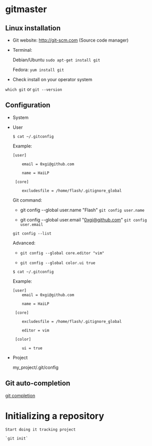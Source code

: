 # gitmaster


## Linux installation

+ Git website: http://git-scm.com (Source code manager)

+ Terminal: 

    Debian/Ubuntu `sudo apt-get install git`
    
    Fedora: `yum install git`
    
+ Check install on your operator system

`which git` or `git --version`

## Configuration

+ System

+ User

    `$ cat ~/.gitconfig`
    
    Example: 
    
    ```
    [user]
    
     	email = 0xgi@github.com
     	
     	name = HaiLP
     	
     [core]
     
     	excludesfile = /home/flash/.gitignore_global
    ```
     	
    Git command: 
    
    + git config --global user.name "Flash"     `git config user.name`
    
    + git config --global user.email "0xgi@github.com"      `git config user.email`
    
    `git config --list`
    
    
    Advanced: 
    
    + `git config --global core.editor "vim"`
    
    + `git config --global color.ui true`
    
    `$ cat ~/.gitconfig`
    
    Example:
    
    ```
    [user]
     	email = 0xgi@github.com
     	
     	name = HaiLP
     	
     [core]
     
     	excludesfile = /home/flash/.gitignore_global
     	
     	editor = vim
     	
     [color]
     
     	ui = true
    ```
     	
+ Project

    my_project/.git/config 
    
## Git auto-completion

[git completion](https://github.com/git/git/blob/master/contrib/completion/git-completion.bash)


# Initializing a repository

    Start doing it tracking project
    
    `git init`
    
    
    



